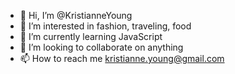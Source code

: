- 👋 Hi, I’m @KristianneYoung
- 👀 I’m interested in fashion, traveling, food
- 🌱 I’m currently learning JavaScript
- 💞️ I’m looking to collaborate on anything 
- 📫 How to reach me kristianne.young@gmail.com

<!---
KristianneYoung/KristianneYoung is a ✨ special ✨ repository because its `README.md` (this file) appears on your GitHub profile.
You can click the Preview link to take a look at your changes.
--->
